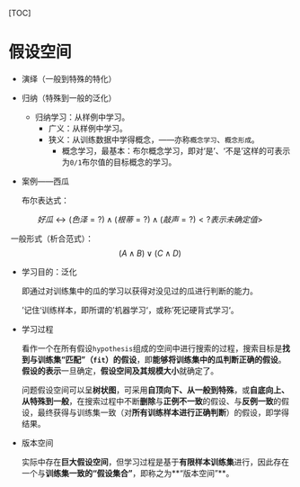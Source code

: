 [TOC]

# 假设空间

- 演绎（一般到特殊的特化）
- 归纳（特殊到一般的泛化）
  - 归纳学习：从样例中学习。
    - 广义：从样例中学习。
    - 狭义：从训练数据中学得概念，——亦称`概念学习`、`概念形成`。
      - 概念学习，最基本：布尔概念学习，即对‘是’、‘不是’这样的可表示为`0/1`布尔值的目标概念的学习。

- 案例——西瓜

  布尔表达式：

$$
好瓜 \leftrightarrow (色泽=?)\wedge(根蒂=?)\wedge(敲声=?)   <?表示未确定值>
$$

​	一般形式（析合范式）：
$$
(A\wedge B)\vee (C \wedge D)
$$

- 学习目的：泛化

  即通过对训练集中的瓜的学习以获得对没见过的瓜进行判断的能力。

  ’记住‘训练样本，即所谓的’机器学习‘，或称’死记硬背式学习‘。

- 学习过程

  看作一个在所有假设`hypothesis`组成的空间中进行搜索的过程，搜索目标是**找到与训练集“匹配”（`fit`）的假设**，即**能够将训练集中的瓜判断正确的假设**。**假设的表示**一旦确定，**假设空间及其规模大小**就确定了。

  问题假设空间可以呈**树状图**，可采用**自顶向下、从一般到特殊**，或**自底向上、从特殊到一般**，在搜索过程中不断**删除**与**正例不一致**的假设、与**反例一致**的假设，最终获得与训练集一致（对**所有训练样本进行正确判断**）的假设，即学得结果。

- 版本空间

  实际中存在**巨大假设空间**，但学习过程是基于**有限样本训练集**进行，因此存在一个与**训练集一致的“假设集合”**，即称之为**“版本空间”**。